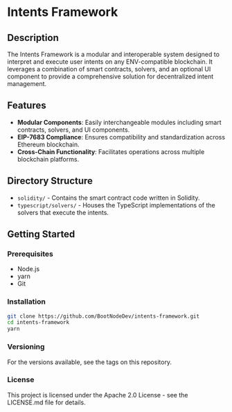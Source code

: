 # Intents Framework

## Description

The Intents Framework is a modular and interoperable system designed to interpret and execute user intents on any ENV-compatible blockchain. It leverages a combination of smart contracts, solvers, and an optional UI component to provide a comprehensive solution for decentralized intent management.

## Features

- **Modular Components**: Easily interchangeable modules including smart contracts, solvers, and UI components.
- **EIP-7683 Compliance**: Ensures compatibility and standardization across Ethereum blockchain.
- **Cross-Chain Functionality**: Facilitates operations across multiple blockchain platforms.

## Directory Structure

- `solidity/` - Contains the smart contract code written in Solidity.
- `typescript/solvers/` - Houses the TypeScript implementations of the solvers that execute the intents.

## Getting Started

### Prerequisites

- Node.js
- yarn
- Git

### Installation

```bash
git clone https://github.com/BootNodeDev/intents-framework.git
cd intents-framework
yarn
```

### Versioning

For the versions available, see the tags on this repository.

### License

This project is licensed under the Apache 2.0 License - see the LICENSE.md file for details.

